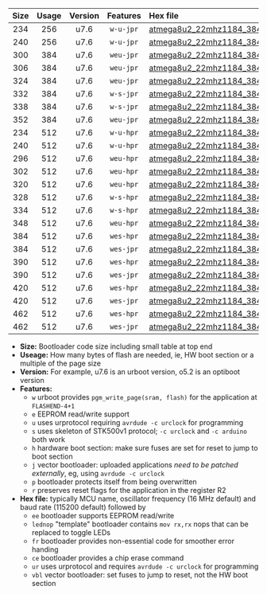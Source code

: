 |Size|Usage|Version|Features|Hex file|
|:-:|:-:|:-:|:-:|:--|
|234|256|u7.6|`w-u-jpr`|[atmega8u2_22mhz1184_38400bps_ur_vbl.hex](https://raw.githubusercontent.com/stefanrueger/urboot/main//atmega8u2_22mhz1184_38400bps_ur_vbl.hex)|
|240|256|u7.6|`w-u-jpr`|[atmega8u2_22mhz1184_38400bps_lednop_ur_vbl.hex](https://raw.githubusercontent.com/stefanrueger/urboot/main//atmega8u2_22mhz1184_38400bps_lednop_ur_vbl.hex)|
|300|384|u7.6|`weu-jpr`|[atmega8u2_22mhz1184_38400bps_ee_ur_vbl.hex](https://raw.githubusercontent.com/stefanrueger/urboot/main//atmega8u2_22mhz1184_38400bps_ee_ur_vbl.hex)|
|306|384|u7.6|`weu-jpr`|[atmega8u2_22mhz1184_38400bps_ee_lednop_ur_vbl.hex](https://raw.githubusercontent.com/stefanrueger/urboot/main//atmega8u2_22mhz1184_38400bps_ee_lednop_ur_vbl.hex)|
|324|384|u7.6|`weu-jpr`|[atmega8u2_22mhz1184_38400bps_ee_lednop_fr_ur_vbl.hex](https://raw.githubusercontent.com/stefanrueger/urboot/main//atmega8u2_22mhz1184_38400bps_ee_lednop_fr_ur_vbl.hex)|
|332|384|u7.6|`w-s-jpr`|[atmega8u2_22mhz1184_38400bps_vbl.hex](https://raw.githubusercontent.com/stefanrueger/urboot/main//atmega8u2_22mhz1184_38400bps_vbl.hex)|
|338|384|u7.6|`w-s-jpr`|[atmega8u2_22mhz1184_38400bps_lednop_vbl.hex](https://raw.githubusercontent.com/stefanrueger/urboot/main//atmega8u2_22mhz1184_38400bps_lednop_vbl.hex)|
|352|384|u7.6|`weu-jpr`|[atmega8u2_22mhz1184_38400bps_ee_lednop_fr_ce_ur_vbl.hex](https://raw.githubusercontent.com/stefanrueger/urboot/main//atmega8u2_22mhz1184_38400bps_ee_lednop_fr_ce_ur_vbl.hex)|
|234|512|u7.6|`w-u-hpr`|[atmega8u2_22mhz1184_38400bps_ur.hex](https://raw.githubusercontent.com/stefanrueger/urboot/main//atmega8u2_22mhz1184_38400bps_ur.hex)|
|240|512|u7.6|`w-u-hpr`|[atmega8u2_22mhz1184_38400bps_lednop_ur.hex](https://raw.githubusercontent.com/stefanrueger/urboot/main//atmega8u2_22mhz1184_38400bps_lednop_ur.hex)|
|296|512|u7.6|`weu-hpr`|[atmega8u2_22mhz1184_38400bps_ee_ur.hex](https://raw.githubusercontent.com/stefanrueger/urboot/main//atmega8u2_22mhz1184_38400bps_ee_ur.hex)|
|302|512|u7.6|`weu-hpr`|[atmega8u2_22mhz1184_38400bps_ee_lednop_ur.hex](https://raw.githubusercontent.com/stefanrueger/urboot/main//atmega8u2_22mhz1184_38400bps_ee_lednop_ur.hex)|
|320|512|u7.6|`weu-hpr`|[atmega8u2_22mhz1184_38400bps_ee_lednop_fr_ur.hex](https://raw.githubusercontent.com/stefanrueger/urboot/main//atmega8u2_22mhz1184_38400bps_ee_lednop_fr_ur.hex)|
|328|512|u7.6|`w-s-hpr`|[atmega8u2_22mhz1184_38400bps.hex](https://raw.githubusercontent.com/stefanrueger/urboot/main//atmega8u2_22mhz1184_38400bps.hex)|
|334|512|u7.6|`w-s-hpr`|[atmega8u2_22mhz1184_38400bps_lednop.hex](https://raw.githubusercontent.com/stefanrueger/urboot/main//atmega8u2_22mhz1184_38400bps_lednop.hex)|
|348|512|u7.6|`weu-hpr`|[atmega8u2_22mhz1184_38400bps_ee_lednop_fr_ce_ur.hex](https://raw.githubusercontent.com/stefanrueger/urboot/main//atmega8u2_22mhz1184_38400bps_ee_lednop_fr_ce_ur.hex)|
|384|512|u7.6|`wes-hpr`|[atmega8u2_22mhz1184_38400bps_ee.hex](https://raw.githubusercontent.com/stefanrueger/urboot/main//atmega8u2_22mhz1184_38400bps_ee.hex)|
|384|512|u7.6|`wes-jpr`|[atmega8u2_22mhz1184_38400bps_ee_vbl.hex](https://raw.githubusercontent.com/stefanrueger/urboot/main//atmega8u2_22mhz1184_38400bps_ee_vbl.hex)|
|390|512|u7.6|`wes-hpr`|[atmega8u2_22mhz1184_38400bps_ee_lednop.hex](https://raw.githubusercontent.com/stefanrueger/urboot/main//atmega8u2_22mhz1184_38400bps_ee_lednop.hex)|
|390|512|u7.6|`wes-jpr`|[atmega8u2_22mhz1184_38400bps_ee_lednop_vbl.hex](https://raw.githubusercontent.com/stefanrueger/urboot/main//atmega8u2_22mhz1184_38400bps_ee_lednop_vbl.hex)|
|420|512|u7.6|`wes-hpr`|[atmega8u2_22mhz1184_38400bps_ee_lednop_fr.hex](https://raw.githubusercontent.com/stefanrueger/urboot/main//atmega8u2_22mhz1184_38400bps_ee_lednop_fr.hex)|
|420|512|u7.6|`wes-jpr`|[atmega8u2_22mhz1184_38400bps_ee_lednop_fr_vbl.hex](https://raw.githubusercontent.com/stefanrueger/urboot/main//atmega8u2_22mhz1184_38400bps_ee_lednop_fr_vbl.hex)|
|462|512|u7.6|`wes-hpr`|[atmega8u2_22mhz1184_38400bps_ee_lednop_fr_ce.hex](https://raw.githubusercontent.com/stefanrueger/urboot/main//atmega8u2_22mhz1184_38400bps_ee_lednop_fr_ce.hex)|
|462|512|u7.6|`wes-jpr`|[atmega8u2_22mhz1184_38400bps_ee_lednop_fr_ce_vbl.hex](https://raw.githubusercontent.com/stefanrueger/urboot/main//atmega8u2_22mhz1184_38400bps_ee_lednop_fr_ce_vbl.hex)|

- **Size:** Bootloader code size including small table at top end
- **Useage:** How many bytes of flash are needed, ie, HW boot section or a multiple of the page size
- **Version:** For example, u7.6 is an urboot version, o5.2 is an optiboot version
- **Features:**
  + `w` urboot provides `pgm_write_page(sram, flash)` for the application at `FLASHEND-4+1`
  + `e` EEPROM read/write support
  + `u` uses urprotocol requiring `avrdude -c urclock` for programming
  + `s` uses skeleton of STK500v1 protocol; `-c urclock` and `-c arduino` both work
  + `h` hardware boot section: make sure fuses are set for reset to jump to boot section
  + `j` vector bootloader: uploaded applications *need to be patched externally*, eg, using `avrdude -c urclock`
  + `p` bootloader protects itself from being overwritten
  + `r` preserves reset flags for the application in the register R2
- **Hex file:** typically MCU name, oscillator frequency (16 MHz default) and baud rate (115200 default) followed by
  + `ee` bootloader supports EEPROM read/write
  + `lednop` "template" bootloader contains `mov rx,rx` nops that can be replaced to toggle LEDs
  + `fr` bootloader provides non-essential code for smoother error handing
  + `ce` bootloader provides a chip erase command
  + `ur` uses urprotocol and requires `avrdude -c urclock` for programming
  + `vbl` vector bootloader: set fuses to jump to reset, not the HW boot section
